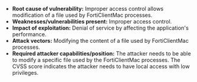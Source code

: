 - **Root cause of vulnerability:** Improper access control allows modification of a file used by FortiClientMac processes.
- **Weaknesses/vulnerabilities present:** Improper access control.
- **Impact of exploitation:**  Denial of service by affecting the application's performance.
- **Attack vectors:** Modifying the content of a file used by FortiClientMac processes.
- **Required attacker capabilities/position:** The attacker needs to be able to modify a specific file used by the FortiClientMac processes.  The CVSS score indicates the attacker needs to have local access with low privileges.